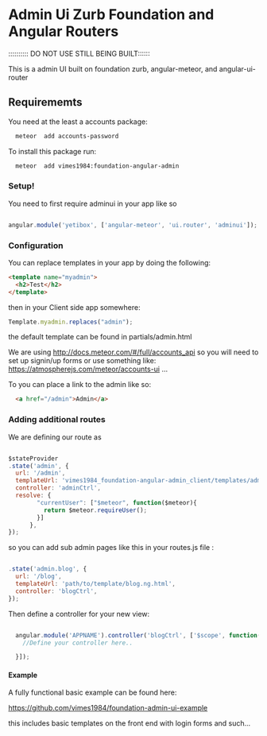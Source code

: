 # Admin Ui Zurb Foundation and Angular Routers
:::::::::: DO  NOT USE STILL BEING BUILT::::::

This is a admin UI built on foundation zurb, angular-meteor, and angular-ui-router

## Requirememts
You need at the least a accounts package:

```bash
  meteor  add accounts-password
```

To  install this package run:
```bash
  meteor  add vimes1984:foundation-angular-admin
```

### Setup!
You need to first require adminui in your app like so

```javascript

angular.module('yetibox', ['angular-meteor', 'ui.router', 'adminui']);

```


### Configuration
You can replace templates in your app by doing the following:
```html
<template name="myadmin">
  <h2>Test</h2>
</template>
```
then in your Client side app somewhere:
```javascript
Template.myadmin.replaces("admin");
```
the default template can be found in partials/admin.html

We are using http://docs.meteor.com/#/full/accounts_api so you will need to set up signin/up forms or use something like: https://atmospherejs.com/meteor/accounts-ui ...

To you can place a link to the admin like so:

```html
  <a href="/admin">Admin</a>
```

### Adding additional routes

We are defining our route as
```javascript

$stateProvider
.state('admin', {
  url: '/admin',
  templateUrl: 'vimes1984_foundation-angular-admin_client/templates/admin.ng.html',
  controller: 'adminCtrl',
  resolve: {
        "currentUser": ["$meteor", function($meteor){
          return $meteor.requireUser();
        }]
      },
});

```
so you can add sub admin pages like this in your routes.js file :

```javascript

.state('admin.blog', {
  url: '/blog',
  templateUrl: 'path/to/template/blog.ng.html',
  controller: 'blogCtrl',
});

```
Then define a controller for your new view:

```javascript

  angular.module('APPNAME').controller('blogCtrl', ['$scope', function($scope){
    //Define your controller here..

  }]);

```


#### Example
A fully functional basic example can be found here:

https://github.com/vimes1984/foundation-admin-ui-example

this includes basic templates on the front end with login forms and such...
